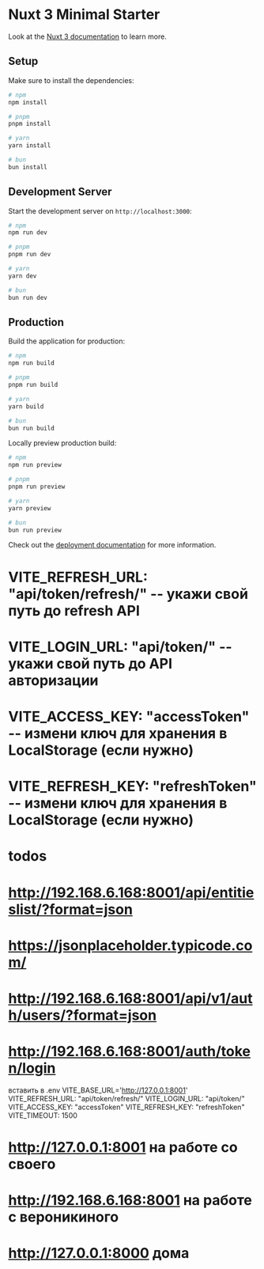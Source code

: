 # Nuxt 3 Minimal Starter

Look at the [Nuxt 3 documentation](https://nuxt.com/docs/getting-started/introduction) to learn more.

## Setup

Make sure to install the dependencies:

```bash
# npm
npm install

# pnpm
pnpm install

# yarn
yarn install

# bun
bun install
```

## Development Server

Start the development server on `http://localhost:3000`:

```bash
# npm
npm run dev

# pnpm
pnpm run dev

# yarn
yarn dev

# bun
bun run dev
```

## Production

Build the application for production:

```bash
# npm
npm run build

# pnpm
pnpm run build

# yarn
yarn build

# bun
bun run build
```

Locally preview production build:

```bash
# npm
npm run preview

# pnpm
pnpm run preview

# yarn
yarn preview

# bun
bun run preview
```

Check out the [deployment documentation](https://nuxt.com/docs/getting-started/deployment) for more information.

<!-- API_BASE_URL = "http://192.168.6.168:8001" -->
<!-- VITE_BASE_URL='http://10.0.1.149:8001'  -- укажи свой путь до бека -->
# VITE_REFRESH_URL: "api/token/refresh/"  -- укажи свой путь до refresh API
# VITE_LOGIN_URL: "api/token/"            -- укажи свой путь до API авторизации
# VITE_ACCESS_KEY: "accessToken"          -- измени ключ для хранения в LocalStorage (если нужно)
# VITE_REFRESH_KEY: "refreshToken"        -- измени ключ для хранения в LocalStorage (если нужно)
# todos
# http://192.168.6.168:8001/api/entitieslist/?format=json
# https://jsonplaceholder.typicode.com/
# http://192.168.6.168:8001/api/v1/auth/users/?format=json
# http://192.168.6.168:8001/auth/token/login
<!-- python manage.py migrate -->

вставить в .env
VITE_BASE_URL='http://127.0.0.1:8001'
VITE_REFRESH_URL: "api/token/refresh/"
VITE_LOGIN_URL: "api/token/"
VITE_ACCESS_KEY: "accessToken"
VITE_REFRESH_KEY: "refreshToken"
VITE_TIMEOUT: 1500
# http://127.0.0.1:8001 на работе со своего
# http://192.168.6.168:8001 на работе с вероникиного
# http://127.0.0.1:8000 дома
